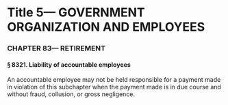 
# Title 5— GOVERNMENT ORGANIZATION AND EMPLOYEES
### CHAPTER 83— RETIREMENT
#### § 8321. Liability of accountable employees

An accountable employee may not be held responsible for a payment made in violation of this subchapter when the payment made is in due course and without fraud, collusion, or gross negligence.
